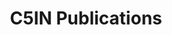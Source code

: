 ---
layout: collection_listing
title: C5IN Publications
description: "Explore white papers, case studies, research articles, and technical guides produced by C5IN and its members."
collection_name: publications # This tells the layout which collection to iterate over
---